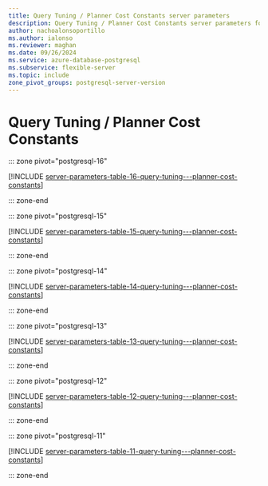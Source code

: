 ```yaml
---
title: Query Tuning / Planner Cost Constants server parameters
description: Query Tuning / Planner Cost Constants server parameters for Azure Database for PostgreSQL - Flexible Server.
author: nachoalonsoportillo
ms.author: ialonso
ms.reviewer: maghan
ms.date: 09/26/2024
ms.service: azure-database-postgresql
ms.subservice: flexible-server
ms.topic: include
zone_pivot_groups: postgresql-server-version
---
```

# Query Tuning / Planner Cost Constants


::: zone pivot="postgresql-16"

[!INCLUDE [server-parameters-table-16-query-tuning---planner-cost-constants](./includes/server-parameters-table-16-query-tuning---planner-cost-constants.md)]

::: zone-end


::: zone pivot="postgresql-15"

[!INCLUDE [server-parameters-table-15-query-tuning---planner-cost-constants](./includes/server-parameters-table-15-query-tuning---planner-cost-constants.md)]

::: zone-end


::: zone pivot="postgresql-14"

[!INCLUDE [server-parameters-table-14-query-tuning---planner-cost-constants](./includes/server-parameters-table-14-query-tuning---planner-cost-constants.md)]

::: zone-end


::: zone pivot="postgresql-13"

[!INCLUDE [server-parameters-table-13-query-tuning---planner-cost-constants](./includes/server-parameters-table-13-query-tuning---planner-cost-constants.md)]

::: zone-end


::: zone pivot="postgresql-12"

[!INCLUDE [server-parameters-table-12-query-tuning---planner-cost-constants](./includes/server-parameters-table-12-query-tuning---planner-cost-constants.md)]

::: zone-end


::: zone pivot="postgresql-11"

[!INCLUDE [server-parameters-table-11-query-tuning---planner-cost-constants](./includes/server-parameters-table-11-query-tuning---planner-cost-constants.md)]

::: zone-end


